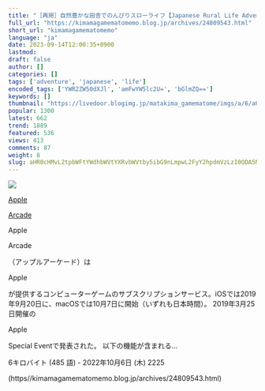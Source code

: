 ```yaml
---
title: "［再掲］自然豊かな田舎でのんびりスローライフ【Japanese Rural Life Adventure"
full_url: "https://kimamagamematomemo.blog.jp/archives/24809543.html"
short_url: "kimamagamematomemo"
language: "ja"
date: 2023-09-14T12:00:35+0900
lastmod: 
draft: false
author: []
categories: []
tags: ['adventure', 'japanese', 'life']
encoded_tags: ['YWR2ZW50dXJl', 'amFwYW5lc2U=', 'bGlmZQ==']
keywords: []
thumbnail: "https://livedoor.blogimg.jp/matakima_gamematome/imgs/a/6/a6a5e807.jpg"
popular: 1300
latest: 662
trend: 1889
featured: 536
views: 413
comments: 87
weight: 8
slug: aHR0cHMvL2tpbWFtYWdhbWVtYXRvbWVtby5ibG9nLmpwL2FyY2hpdmVzLzI0ODA5NTQzLmh0bWw=
---
```


![](https://livedoor.blogimg.jp/matakima_gamematome/imgs/a/6/a6a5e807.jpg)

<div><a target='_blank' href='https//ja.wikipedia.org/wiki/Apple_Arcade' title='Apple Arcade'><p>Apple</p> <p>Arcade</p></a> <p class='searchresult'><p>Apple</p> <p>Arcade</p>（アップルアーケード）は<p>Apple</p>が提供するコンピューターゲームのサブスクリプションサービス。iOSでは2019年9月20日に、macOSでは10月7日に開始（いずれも日本時間）。 2019年3月25日開催の<p>Apple</p> Special Eventで発表された。 以下の機能が含まれる…</p> <p class='mw-search-result-data'>6キロバイト (485 語) - 2022年10月6日 (木) 2225</p></div>

(https//kimamagamematomemo.blog.jp/archives/24809543.html)
